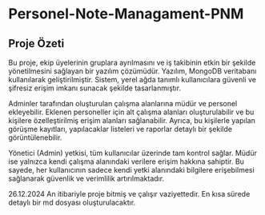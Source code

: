 # Personel-Note-Managament-PNM

## Proje Özeti

Bu proje, ekip üyelerinin gruplara ayrılmasını ve iş takibinin etkin bir şekilde yönetilmesini sağlayan bir yazılım çözümüdür. Yazılım, MongoDB veritabanı kullanılarak geliştirilmiştir. Sistem, yerel ağda tanımlı kullanıcılara güvenli ve şifresiz erişim imkanı sunacak şekilde tasarlanmıştır.

Adminler tarafından oluşturulan çalışma alanlarına müdür ve personel ekleyebilir. Eklenen personeller için alt çalışma alanları oluşturulabilir ve bu kişilere özelleştirilmiş erişim alanları sağlanabilir. Ayrıca, bu kişilerle yapılan görüşme kayıtları, yapılacaklar listeleri ve raporlar detaylı bir şekilde görüntülenebilir.

Yönetici (Admin) yetkisi, tüm kullanıcılar üzerinde tam kontrol sağlar. Müdür ise yalnızca kendi çalışma alanındaki verilere erişim hakkına sahiptir. Bu sayede, her kullanıcının sadece kendi yetki alanındaki bilgilere erişebilmesi sağlanarak güvenlik ve verimlilik artırılmaktadır.

26.12.2024 An itibariyle proje bitmiş ve çalışır vaziyettedir. En kısa sürede detaylı bir md dosyası oluşturulacaktır.


